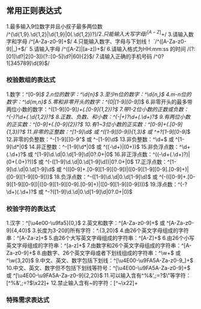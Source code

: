 ## 常用正则表达式
1.最多输入9位数字并且小叔子最多两位数
/^(\d{1,9}.\d{1,2}|\d{1,9}|0(.\d{1,2})?)$/
2.只能输入大写字母
/^[A-Z]+$/
3.请输入数字和字母
/^[A-Za-z0-9]+$/
4.只能输入数字、字母与下划线！
`/^([A-Za-z0-9]|_)+$/`
5.请输入字母
/^([A-Z]|[a-z])+$/
6.请输入格式为HH:mm:ss 的时间
/(?:[01]\d?|2[0-3])(?::[0-5]\d?|60){2}$/
7.请输入正确的手机号码
/^0?1[345789]\d{9}$/
### 校验数组的表达式
1.数字：^[0-9]*$
2.n位的数字：^\d{n}$
3.至少n位的数字：^\d{n,}$
4.m-n位的数字：^\d{m,n}$
5.零和非零开头的数字：^(0|[1-9][0-9]*)$
6.非零开头的最多带两位小数的数字：^([1-9][0-9]*)+(.[0-9]{1,2})?$
7.带1-2位小数的正数或负数：^(-)?\d+(.\d{1,2})?$
8.正数、负数、和小数：^(-|+)?\d+(.\d+)?$
9.有两位小数的正实数：^[0-9]+(.[0-9]{2})?$
10.有1~3位小数的正实数：^[0-9]+(.[0-9]{1,3})?$
11.非零的正整数：^[1-9]\d$ 或 ^([1-9][0-9]){1,3}$ 或 ^+?[1-9][0-9]*$
12.非零的负整数：^-[1-9][]0-9"$ 或 ^-[1-9]\d$
13.非负整数：^\d+$ 或 ^[1-9]\d*|0$
14.非正整数：^-[1-9]\d*|0$ 或 ^((-\d+)|(0+))$
15.非负浮点数：^\d+(.\d+)?$ 或 ^[1-9]\d.\d|0.\d[1-9]\d|0?.0+|0$
16.非正浮点数：^((-\d+(.\d+)?)|(0+(.0+)?))$ 或 ^(-([1-9]\d.\d|0.\d[1-9]\d))|0?.0+|0$
17.正浮点数：^[1-9]\d.\d|0.\d[1-9]\d$ 或 ^(([0-9]+.[0-9][1-9][0-9])|([0-9][1-9][0-9].[0-9]+)|([0-9][1-9][0-9]))$
18.负浮点数：^-([1-9]\d.\d|0.\d[1-9]\d)$ 或 ^(-(([0-9]+.[0-9][1-9][0-9])|([0-9][1-9][0-9].[0-9]+)|([0-9][1-9][0-9])))$
19.浮点数：^(-?\d+)(.\d+)?$ 或 ^-?([1-9]\d.\d|0.\d[1-9]\d|0?.0+|0)$
### 校验字符的表达式
1.汉字：^[\u4e00-\u9fa5]{0,}$
2.英文和数字：^[A-Za-z0-9]+$ 或 ^[A-Za-z0-9]{4,40}$
3.长度为3-20的所有字符：^.{3,20}$
4.由26个英文字母组成的字符串：^[A-Za-z]+$
5.由26个大写英文字母组成的字符串：^[A-Z]+$
6.由26个小写英文字母组成的字符串：^[a-z]+$
7.由数字和26个英文字母组成的字符串：^[A-Za-z0-9]+$
8.由数字、26个英文字母或者下划线组成的字符串：^\w+$ 或 ^\w{3,20}$
9.中文、英文、数字包括下划线：^[\u4E00-\u9FA5A-Za-z0-9_]+$
10.中文、英文、数字但不包括下划线等符号：^[\u4E00-\u9FA5A-Za-z0-9]+$ 或 ^[\u4E00-\u9FA5A-Za-z0-9]{2,20}$
11.可以输入含有^%&',;=?$\"等字符：[^%&',;=?$\x22]+
12.禁止输入含有~的字符：[^~\x22]+
### 特殊需求表达式
